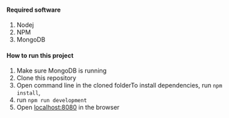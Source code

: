 #### Required software

1. Nodej
2. NPM
3. MongoDB

#### How to run this project

1. Make sure MongoDB is running
2. Clone this repository
3. Open command line in the cloned folderTo install dependencies, run `npm install`,
4. run `npm run development`
5. Open [localhost:8080](http://localhost:8080/) in the browser
